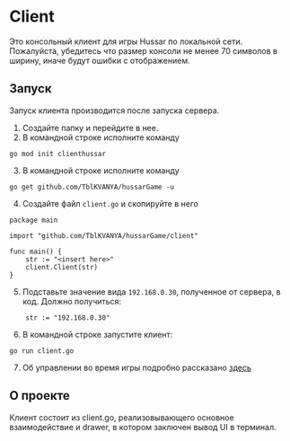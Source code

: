 # Client
Это консольный клиент для игры Hussar по локальной сети. Пожалуйста, убедитесь что размер консоли не менее 70 символов в ширину, иначе будут ошибки с отображением.

## Запуск
Запуск клиента производится после запуска сервера.
1. Создайте папку и перейдите в нее.
2. В командной строке исполните команду 
```
go mod init clienthussar
```
3. В командной строке исполните команду
```
go get github.com/TblKVANYA/hussarGame -u
```
4. Создайте файл `client.go` и скопируйте в него 
```
package main

import "github.com/TblKVANYA/hussarGame/client"

func main() {
    str := "<insert here>"
    client.Client(str)
}
``` 
5. Подставьте значение вида `192.168.0.30`, полученное от сервера, в код. Должно получиться: 
```
    str := "192.168.0.30"
```

6. В командной строке запустите клиент:
```
go run client.go
```
7. Об управлении во время игры подробно рассказано [здесь](/client/drawer/)

## О проекте
Клиент состоит из client.go, реализовывающего основное взаимодействие и drawer, в котором заключен вывод UI в терминал. 

